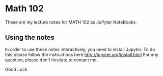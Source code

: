 # Math 102
These are my lecture notes for MATH 102 as JuPyter NoteBooks. 
## Using the notes
In order to use these notes interactively, you need to install Jupyter. To do this please follow the instructions here http://jupyter.org/install.html
For any question, please don't hesitate to contact me.


Good Luck
